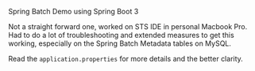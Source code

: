 Spring Batch Demo using Spring Boot 3

Not a straight forward one,
worked on STS IDE in personal Macbook Pro.
Had to do a lot of troubleshooting and extended measures to get this working, especially on the Spring Batch Metadata tables on MySQL. 

Read the `application.properties` for more details and the better clarity.

